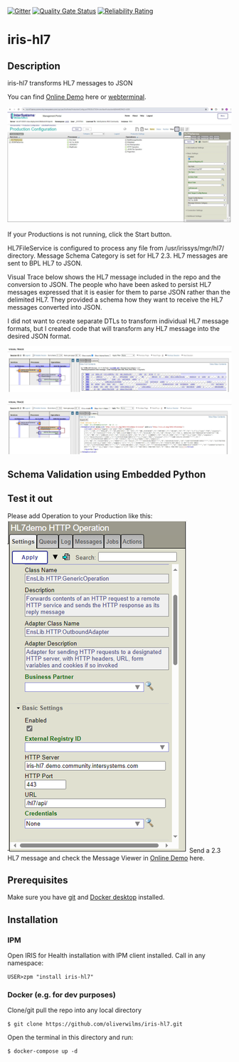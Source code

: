  [![Gitter](https://img.shields.io/badge/Available%20on-Intersystems%20Open%20Exchange-00b2a9.svg)](https://openexchange.intersystems.com/package/iris-hl7)
 [![Quality Gate Status](https://community.objectscriptquality.com/api/project_badges/measure?project=intersystems_iris_community%2Firis-hl7&metric=alert_status)](https://community.objectscriptquality.com/dashboard?id=intersystems_iris_community%2Firis-hl7)
 [![Reliability Rating](https://community.objectscriptquality.com/api/project_badges/measure?project=intersystems_iris_community%2Firis-hl7&metric=reliability_rating)](https://community.objectscriptquality.com/dashboard?id=intersystems_iris_community%2Firis-hl7)

# iris-hl7

## Description
iris-hl7 transforms HL7 messages to JSON

You can find [Online Demo](https://iris-hl7.demo.community.intersystems.com/csp/user/EnsPortal.ProductionConfig.zen?PRODUCTION=otw.NewProduction&$NAMESPACE=USER) here or [webterminal](https://iris-hl7.demo.community.intersystems.com/terminal/).

![screenshot](https://github.com/oliverwilms/bilder/blob/main/iris-hl7.JPG)

If your Productions is not running, click the Start button.

HL7FileService is configured to process any file from /usr/irissys/mgr/hl7/ directory. Message Schema Category is set for HL7 2.3. HL7 messages are sent to BPL HL7 to JSON.

Visual Trace below shows the HL7 message included in the repo and the conversion to JSON.
The people who have been asked to persist HL7 messages expressed that it is easier for them to parse JSON rather than the delimited HL7.
They provided a schema how they want to receive the HL7 messages converted into JSON.

I did not want to create separate DTLs to transform individual HL7 message formats, but I created code that will transform any HL7 message into the desired JSON format.

![screenshot](https://github.com/oliverwilms/bilder/blob/main/iris-hl7_trace_hl7.JPG)

![screenshot](https://github.com/oliverwilms/bilder/blob/main/iris-hl7_trace_json.JPG)

## Schema Validation using Embedded Python

## Test it out

Please add Operation to your Production like this:
![screenshot](https://github.com/oliverwilms/bilder/blob/main/HL7demo_HTTP_Operation.PNG)
Send a 2.3 HL7 message and check the Message Viewer in [Online Demo](https://iris-hl7.demo.community.intersystems.com/csp/user/EnsPortal.MessageViewer.zen) here.

## Prerequisites
Make sure you have [git](https://git-scm.com/book/en/v2/Getting-Started-Installing-Git) and [Docker desktop](https://www.docker.com/products/docker-desktop) installed.

## Installation 

### IPM

Open IRIS for Health installation with IPM client installed. Call in any namespace:

```
USER>zpm "install iris-hl7"
```

### Docker (e.g. for dev purposes)

Clone/git pull the repo into any local directory

```
$ git clone https://github.com/oliverwilms/iris-hl7.git
```

Open the terminal in this directory and run:

```
$ docker-compose up -d
```

